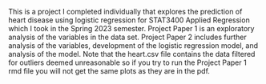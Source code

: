 This is a project I completed individually that explores the prediction of heart disease using logistic regression for STAT3400 Applied Regression which I took in the Spring 2023 semester. Project Paper 1 is an exploratory analysis of the variables in the data set. Project Paper 2 includes further analysis of the variables, development of the logistic regression model, and analysis of the model. Note that the heart.csv file contains the data filtered for outliers deemed unreasonable so if you try to run the Project Paper 1 rmd file you will not get the same plots as they are in the pdf.
